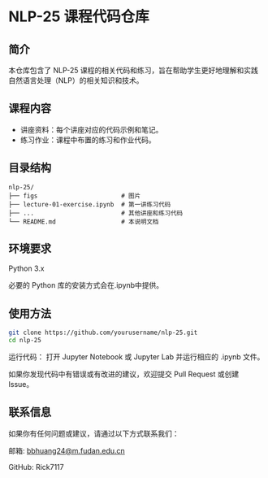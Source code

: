 # NLP-25 课程代码仓库
## 简介
本仓库包含了 NLP-25 课程的相关代码和练习，旨在帮助学生更好地理解和实践自然语言处理（NLP）的相关知识和技术。

## 课程内容
- 讲座资料：每个讲座对应的代码示例和笔记。
- 练习作业：课程中布置的练习和作业代码。

## 目录结构

```
nlp-25/
├── figs                       # 图片
├── lecture-01-exercise.ipynb  # 第一讲练习代码
├── ...                        # 其他讲座和练习代码
└── README.md                  # 本说明文档
```

## 环境要求
Python 3.x

必要的 Python 库的安装方式会在.ipynb中提供。

## 使用方法

```bash
git clone https://github.com/yourusername/nlp-25.git
cd nlp-25
```

运行代码： 打开 Jupyter Notebook 或 Jupyter Lab 并运行相应的 .ipynb 文件。

如果你发现代码中有错误或有改进的建议，欢迎提交 Pull Request 或创建 Issue。

## 联系信息
如果你有任何问题或建议，请通过以下方式联系我们：

邮箱: bbhuang24@m.fudan.edu.cn

GitHub: Rick7117
